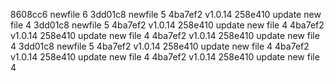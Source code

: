 8608cc6 newfile 6
3dd01c8 newfile 5
4ba7ef2 v1.0.14
258e410 update new file 4
3dd01c8 newfile 5
4ba7ef2 v1.0.14
258e410 update new file 4
4ba7ef2 v1.0.14
258e410 update new file 4
4ba7ef2 v1.0.14
258e410 update new file 4
3dd01c8 newfile 5
4ba7ef2 v1.0.14
258e410 update new file 4
4ba7ef2 v1.0.14
258e410 update new file 4
4ba7ef2 v1.0.14
258e410 update new file 4

